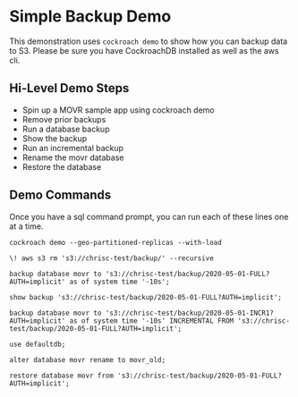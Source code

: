 # Simple Backup Demo

This demonstration uses `cockroach demo` to show how you can backup data to S3.  Please be sure you have CockroachDB installed as well as the aws cli.

## Hi-Level Demo Steps
- Spin up a MOVR sample app using cockroach demo
- Remove prior backups
- Run a database backup
- Show the backup
- Run an incremental backup
- Rename the movr database
- Restore the database

## Demo Commands

Once you have a sql command prompt, you can run each of these lines one at a time.

`cockroach demo --geo-partitioned-replicas --with-load`

`\! aws s3 rm 's3://chrisc-test/backup/' --recursive`

`backup database movr to 's3://chrisc-test/backup/2020-05-01-FULL?AUTH=implicit' as of system time '-10s';`

`show backup 's3://chrisc-test/backup/2020-05-01-FULL?AUTH=implicit';`

`backup database movr to 's3://chrisc-test/backup/2020-05-01-INCR1?AUTH=implicit' as of system time '-10s' INCREMENTAL FROM 's3://chrisc-test/backup/2020-05-01-FULL?AUTH=implicit';`

`use defaultdb;`

`alter database movr rename to movr_old;`

`restore database movr from 's3://chrisc-test/backup/2020-05-01-FULL?AUTH=implicit';`
